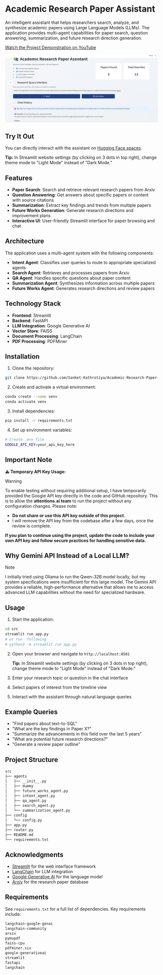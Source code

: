 # Academic Research Paper Assistant

An intelligent assistant that helps researchers search, analyze, and synthesize academic papers using Large Language Models (LLMs). The application provides multi-agent capabilities for paper search, question answering, summarization, and future research direction generation.

[Watch the Project Demonstration on YouTube](http://www.youtube.com/watch?v=DpunojtYDFE)

![Front-End of app](src/imgs/Frontend.png)

## Try It Out

You can directly interact with the assistant on [Hugging Face spaces](https://huggingface.co/spaces/SanketAI/Academic-Research-Paper-Assistant).

   **Tip:** In Streamlit website settings (by clicking on 3 dots in top right), change theme mode to "Light Mode" instead of "Dark Mode."

## Features

- **Paper Search**: Search and retrieve relevant research papers from Arxiv
- **Question Answering**: Get answers about specific papers or content with source citations
- **Summarization**: Extract key findings and trends from multiple papers
- **Future Works Generation**: Generate research directions and improvement plans
- **Interactive UI**: User-friendly Streamlit interface for paper browsing and chat

## Architecture

The application uses a multi-agent system with the following components:

- **Intent Agent**: Classifies user queries to route to appropriate specialized agents
- **Search Agent**: Retrieves and processes papers from Arxiv
- **QA Agent**: Handles specific questions about paper content
- **Summarization Agent**: Synthesizes information across multiple papers
- **Future Works Agent**: Generates research directions and review papers

## Technology Stack

- **Frontend**: Streamlit
- **Backend**: FastAPI
- **LLM Integration**: Google Generative AI
- **Vector Store**: FAISS
- **Document Processing**: LangChain
- **PDF Processing**: PDFMiner

## Installation

1. Clone the repository:
```bash
git clone https://github.com/Sanket-Kathrotiya/Academic-Research-Paper-Assistant.git
```

2. Create and activate a virtual environment:
```bash
conda create --name venv
conda activate venv
```

3. Install dependencies:
```bash
pip install -r requirements.txt
```

4. Set up environment variables:
```bash
# Create .env file
GOOGLE_API_KEY=your_api_key_here
```

## Important Note

**⚠️ Temporary API Key Usage:**
> [!WARNING]
> To enable testing without requiring additional setup, I have temporarily provided the Google API key directly in the code and GitHub repository. This is to allow the **attentions.ai team** to run the project without any configuration changes. Please note:
> - **Do not share or use this API key outside of this project.**
> - I will remove the API key from the codebase after a few days, once the review is complete.

**If you plan to continue using the project, update the code to include your own API key and follow secure practices for handling sensitive data.**


## Why Gemini API Instead of a Local LLM?
> [!NOTE]
> I initially tried using Ollama to run the Qwen-32B model locally, but my system specifications were insufficient for this large model. The Gemini API provides a reliable, high-performance alternative that allows me to access advanced LLM capabilities without the need for specialized hardware.

## Usage

1. Start the application:
```bash
cd src
streamlit run app.py
# or run  following 
# python3 -m streamlit run app.py
```

2. Open your browser and navigate to `http://localhost:8501` 

   **Tip:** In Streamlit website settings (by clicking on 3 dots in top right), change theme mode to "Light Mode" instead of "Dark Mode."
  
4. Enter your research topic or question in the chat interface

5. Select papers of interest from the timeline view

6. Interact with the assistant through natural language queries

## Example Queries

- "Find papers about text-to-SQL"
- "What are the key findings in Paper X?"
- "Summarize the advancements in this field over the last 5 years"
- "What are potential future research directions?"
- "Generate a review paper outline"

## Project Structure

```
src
├── agents
│   ├── __init__.py
│   ├── dummy
│   ├── future_works_agent.py
│   ├── intent_agent.py
│   ├── qa_agent.py
│   ├── search_agent.py
│   └── summarization_agent.py
├── config
│   └── config.py
├── app.py
├── router.py
├── README.md
└── requirements.txt
```



## Acknowledgments

- [Streamlit](https://streamlit.io/) for the web interface framework
- [LangChain](https://python.langchain.com/) for LLM integration
- [Google Generative AI](https://ai.google.dev/) for the language model
- [Arxiv](https://arxiv.org/) for the research paper database

## Requirements

See `requirements.txt` for a full list of dependencies. Key requirements include:

```
langchain-google-genai
langchain-community
arxiv
pymupdf
faiss-cpu
pdfminer.six
google-generativeai
streamlit
fastapi
langchain
```



